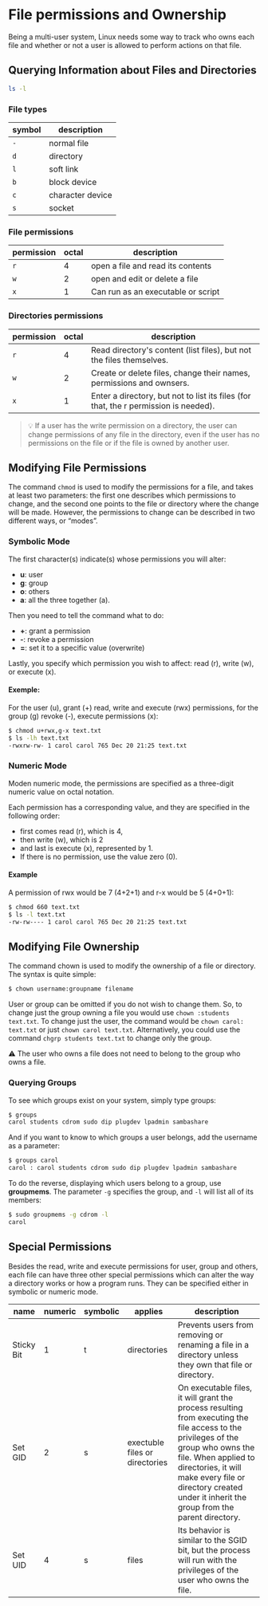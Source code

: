 # File permissions and Ownership

Being a multi-user system, Linux needs some way to track who owns each file and whether or not a user is allowed to perform actions on that file.

## Querying Information about Files and Directories


```sh
ls -l
```

### File types

symbol | description
-|-
`-` | normal file
`d` | directory
`l` | soft link
`b` | block device
`c` | character device
`s` | socket

### File permissions

permission | octal | description
-|-|- 
`r` | 4 | open a file and read its contents
`w` | 2 | open and edit or delete a file 
`x` | 1 | Can run as an executable or script

### Directories permissions

permission | octal | description
-|-|-
`r` | 4 | Read directory's content (list files), but not the files themselves.
`w` | 2 | Create or delete files, change their names, permissions and ownsers.
`x` | 1 | Enter a directory, but not to list its files (for that, the r permission is needed).

>💡 If a user has the write permission on a directory, the user can change permissions of any file in the directory, even if the user has no permissions on the file or if the file is owned by another user.

## Modifying File Permissions

The command `chmod` is used to modify the permissions for a file, and takes at least two parameters: the first one describes which permissions to change, and the second one points to the file or directory where the change will be made. However, the permissions to change can be described in two different ways, or “modes”.

### Symbolic Mode

The first character(s) indicate(s) whose permissions you will alter: 

- **u**: user
- **g**: group 
- **o**: others
- **a**: all the three together (a).

Then you need to tell the command what to do: 

- **+**: grant a permission
- **-**: revoke a permission
- **=**: set it to a specific value (overwrite)

Lastly, you specify which permission you wish to affect: read (r), write (w), or execute (x).

#### Exemple:

For the user (u), grant (+) read, write and execute (rwx) permissions, for the group (g) revoke (-), execute permissions (x):

```sh
$ chmod u+rwx,g-x text.txt
$ ls -lh text.txt
-rwxrw-rw- 1 carol carol 765 Dec 20 21:25 text.txt
```

### Numeric Mode

Moden numeric mode, the permissions are specified as a three-digit numeric value on octal notation.

Each permission has a corresponding value, and they are specified in the following order: 

- first comes read (r), which is 4, 
- then write (w), which is 2 
- and last is execute (x), represented by 1. 
- If there is no permission, use the value zero (0). 

#### Example

A permission of rwx would be 7 (4+2+1) and r-x would be 5 (4+0+1):

```sh
$ chmod 660 text.txt
$ ls -l text.txt
-rw-rw---- 1 carol carol 765 Dec 20 21:25 text.txt
```

## Modifying File Ownership

The command chown is used to modify the ownership of a file or directory. The syntax is quite simple:

```sh
$ chown username:groupname filename
```

User or group can be omitted if you do not wish to change them. So, to change just the group owning a file you would use `chown :students text.txt`. To change just the user, the command would be `chown carol: text.txt` or just `chown carol text.txt`. Alternatively, you could use the command `chgrp students text.txt` to change only the group.

⚠ The user who owns a file does not need to belong to the group who owns a file.

### Querying Groups

To see which groups exist on your system, simply type groups:

```sh
$ groups
carol students cdrom sudo dip plugdev lpadmin sambashare
```

And if you want to know to which groups a user belongs, add the username as a parameter:

```sh
$ groups carol
carol : carol students cdrom sudo dip plugdev lpadmin sambashare
```

To do the reverse, displaying which users belong to a group, use **groupmems**. The parameter `-g` specifies the group, and `-l` will list all of its members:

```sh
$ sudo groupmems -g cdrom -l
carol
```

## Special Permissions

Besides the read, write and execute permissions for user, group and others, each file can have three other special permissions which can alter the way a directory works or how a program runs. They can be specified either in symbolic or numeric mode.


name | numeric | symbolic | applies | description
-|-|-|-|-
Sticky Bit | 1 | t | directories | Prevents users from removing or renaming a file in a directory unless they own that file or directory.
Set GID | 2 | s | exectuble files or directories | On executable files, it will grant the process resulting from executing the file access to the privileges of the group who owns the file. When applied to directories, it will make every file or directory created under it inherit the group from the parent directory.
Set UID | 4 | s | files | Its behavior is similar to the SGID bit, but the process will run with the privileges of the user who owns the file.

